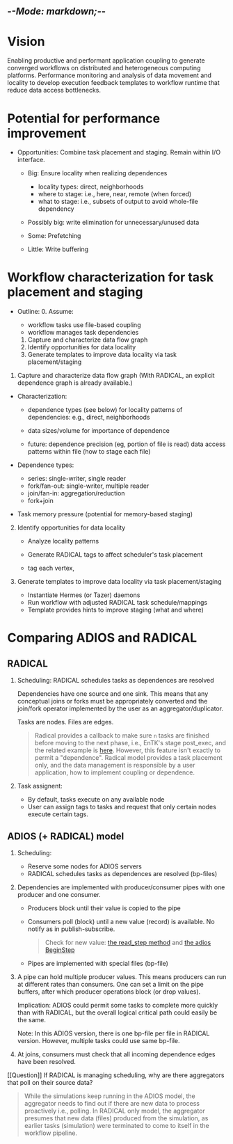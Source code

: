 -*-Mode: markdown;-*-
-----------------------------------------------------------------------------

Vision
=============================================================================

Enabling productive and performant application coupling to generate converged workflows on distributed and heterogeneous computing platforms. Performance monitoring and analysis of data movement and locality to develop execution feedback templates to workflow runtime that reduce data access bottlenecks.


Potential for performance improvement
=============================================================================

* Opportunities: Combine task placement and staging. Remain within I/O
  interface.

  - Big: Ensure locality when realizing dependences
    - locality types: direct, neighborhoods
    - where to stage: i.e., here, near, remote (when forced)
    - what to stage: i.e., subsets of output to avoid whole-file dependency

  - Possibly big: write elimination for unnecessary/unused data

  - Some: Prefetching
  
  - Little: Write buffering


Workflow characterization for task placement and staging
=============================================================================

* Outline:
  0. Assume:
    - workflow tasks use file-based coupling
    - workflow manages task dependencies

  1. Capture and characterize data flow graph
  2. Identify opportunities for data locality
  3. Generate templates to improve data locality via task placement/staging
  

1. Capture and characterize data flow graph
   (With RADICAL, an explicit dependence graph is already available.)

  - Characterization:
    - dependence types (see below) for locality patterns of
      dependencies: e.g., direct, neighborhoods

    - data sizes/volume for importance of dependence

    - future: 
      dependence precision (eg, portion of file is read)
      data access patterns within file (how to stage each file)


  - Dependence types:
    - series:       single-writer, single reader
    - fork/fan-out: single-writer, multiple reader
    - join/fan-in:  aggregation/reduction
    - fork+join

  - Task memory pressure (potential for memory-based staging)


2. Identify opportunities for data locality

   - Analyze locality patterns
   - Generate RADICAL tags to affect scheduler's task placement
   
   - tag each vertex, 

3. Generate templates to improve data locality via task placement/staging

   - Instantiate Hermes (or Tazer) daemons
   - Run workflow with adjusted RADICAL task schedule/mappings
   - Template provides hints to improve staging (what and where)


Comparing ADIOS and RADICAL
=============================================================================

RADICAL
----------------------------------------

1. Scheduling: RADICAL schedules tasks as dependences are resolved

   Dependencies have one source and one sink. This means that any
   conceptual joins or forks must be appropriately converted and the
   join/fork operator implemented by the user as an
   aggregator/duplicator.
   
   Tasks are nodes. Files are edges.
   
   > Radical provides a callback to make sure `n` tasks are finished before moving to the next phase, i.e., EnTK's stage post_exec, and the related example is [here](https://radicalentk.readthedocs.io/en/stable/adv_examples/adapt_ta.html). However, this feature isn't exactly to permit a "dependence". Radical model provides a task placement only, and the data management is responsible by a user application, how to implement coupling or dependence.


2. Task assignent:
   - By default, tasks execute on any available node
   - User can assign tags to tasks and request that only certain nodes
     execute certain tags.


ADIOS (+ RADICAL) model
----------------------------------------

1. Scheduling:
   - Reserve some nodes for ADIOS servers
   - RADICAL schedules tasks as dependences are resolved (bp-files)

2. Dependencies are implemented with producer/consumer pipes with one
   producer and one consumer.

   - Producers block until their value is copied to the pipe

   - Consumers poll (block) until a new value (record) is available.
     No notify as in publish-subscribe.
     
     > Check for new value: [the read_step method](https://github.com/DeepDriveMD/DeepDriveMD-pipeline/blob/c0073303a824b66fe1d0b64a53ad76bfde223848/deepdrivemd/data/stream/adios_utils.py#L44) and [the adios BeginStep](https://adios2.readthedocs.io/en/latest/components/components.html?#beginstep)
     
   - Pipes are implemented with special files (bp-file)
  
3. A pipe can hold multiple producer values. This means producers can
   run at different rates than consumers. One can set a limit on the
   pipe buffers, after which producer operations block (or drop
   values).
   
   Implication: ADIOS could permit some tasks to complete more quickly
   than with RADICAL, but the overall logical critical path could
   easily be the same.
   
   Note: In this ADIOS version, there is one bp-file per file in
   RADICAL version. However, multiple tasks could use same bp-file.

4. At joins, consumers must check that all incoming dependence edges
   have been resolved.

[[Question]] If RADICAL is managing scheduling, why are there aggregators that poll on their source data?
> While the simulations keep running in the ADIOS model, the aggregator needs to find out if there are new data to process proactively i.e., polling. In RADICAL only model, the aggregator presumes that new data (files) produced from the simulation, as earlier tasks (simulation) were terminated to come to itself in the workflow pipeline. 
